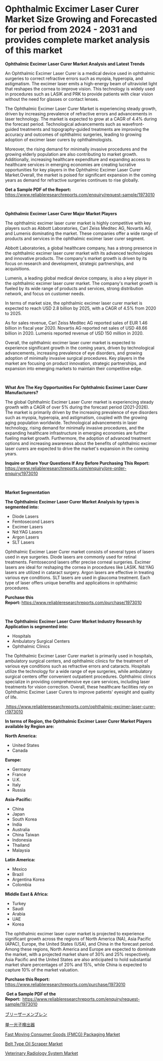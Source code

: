 <p><h1>Ophthalmic Excimer Laser Curer Market Size Growing and Forecasted for period from 2024 - 2031 and provides complete market analysis of this market</h1></p><p><strong>Ophthalmic Excimer Laser Curer Market Analysis and Latest Trends</strong></p>
<p><p>An Ophthalmic Excimer Laser Curer is a medical device used in ophthalmic surgeries to correct refractive errors such as myopia, hyperopia, and astigmatism. The excimer laser emits a high-energy beam of ultraviolet light that reshapes the cornea to improve vision. This technology is widely used in procedures such as LASIK and PRK to provide patients with clear vision without the need for glasses or contact lenses.</p><p>The Ophthalmic Excimer Laser Curer Market is experiencing steady growth, driven by increasing prevalence of refractive errors and advancements in laser technology. The market is expected to grow at a CAGR of 4.4% during the forecast period. Technological advancements such as wavefront-guided treatments and topography-guided treatments are improving the accuracy and outcomes of ophthalmic surgeries, leading to growing adoption of excimer laser curers by ophthalmologists.</p><p>Moreover, the rising demand for minimally invasive procedures and the growing elderly population are also contributing to market growth. Additionally, increasing healthcare expenditure and expanding access to healthcare services in emerging economies are creating lucrative opportunities for key players in the Ophthalmic Excimer Laser Curer Market.Overall, the market is poised for significant expansion in the coming years as demand for refractive surgeries continues to rise globally.</p></p>
<p><strong>Get a Sample PDF of the Report:&nbsp;</strong> <a href="https://www.reliableresearchreports.com/enquiry/request-sample/1973010">https://www.reliableresearchreports.com/enquiry/request-sample/1973010</a></p>
<p>&nbsp;</p>
<p><strong>Ophthalmic Excimer Laser Curer Major Market Players</strong></p>
<p><p>The ophthalmic excimer laser curer market is highly competitive with key players such as Abbott Laboratories, Carl Zeiss Meditec AG, Novartis AG, and Lumenis dominating the market. These companies offer a wide range of products and services in the ophthalmic excimer laser curer segment. </p><p>Abbott Laboratories, a global healthcare company, has a strong presence in the ophthalmic excimer laser curer market with its advanced technologies and innovative products. The company's market growth is driven by its focus on research and development, strategic partnerships, and acquisitions. </p><p>Lumenis, a leading global medical device company, is also a key player in the ophthalmic excimer laser curer market. The company's market growth is fueled by its wide range of products and services, strong distribution network, and focus on customer needs. </p><p>In terms of market size, the ophthalmic excimer laser curer market is expected to reach USD 2.8 billion by 2025, with a CAGR of 4.5% from 2020 to 2025. </p><p>As for sales revenue, Carl Zeiss Meditec AG reported sales of EUR 1.46 billion in fiscal year 2020. Novartis AG reported net sales of USD 48.66 billion in 2020. Lumenis reported revenue of USD 150 million in 2020.  </p><p>Overall, the ophthalmic excimer laser curer market is expected to experience significant growth in the coming years, driven by technological advancements, increasing prevalence of eye disorders, and growing adoption of minimally invasive surgical procedures. Key players in the market are focusing on product innovation, strategic partnerships, and expansion into emerging markets to maintain their competitive edge.</p></p>
<p>&nbsp;</p>
<p><strong>What Are The Key Opportunities For Ophthalmic Excimer Laser Curer Manufacturers?</strong></p>
<p><p>The global Ophthalmic Excimer Laser Curer market is experiencing steady growth with a CAGR of over 5% during the forecast period (2021-2026). The market is primarily driven by the increasing prevalence of eye disorders such as myopia, hyperopia, and astigmatism, coupled with the growing aging population worldwide. Technological advancements in laser technology, rising demand for minimally invasive procedures, and the expanding healthcare infrastructure in emerging economies are further fueling market growth. Furthermore, the adoption of advanced treatment options and increasing awareness about the benefits of ophthalmic excimer laser curers are expected to drive the market's expansion in the coming years.</p></p>
<p><strong>Inquire or Share Your Questions If Any Before Purchasing This Report:</strong> <a href="https://www.reliableresearchreports.com/enquiry/pre-order-enquiry/1973010">https://www.reliableresearchreports.com/enquiry/pre-order-enquiry/1973010</a></p>
<p>&nbsp;</p>
<p><strong>Market Segmentation</strong></p>
<p><strong>The Ophthalmic Excimer Laser Curer Market Analysis by types is segmented into:</strong></p>
<p><ul><li>Diode Lasers</li><li>Femtosecond Lasers</li><li>Excimer Lasers</li><li>Nd:YAG Lasers</li><li>Argon Lasers</li><li>SLT Lasers</li></ul></p>
<p><p>Ophthalmic Excimer Laser Curer market consists of several types of lasers used in eye surgeries. Diode lasers are commonly used for retinal treatments. Femtosecond lasers offer precise corneal surgeries. Excimer lasers are ideal for reshaping the cornea in procedures like LASIK. Nd:YAG lasers are utilized in cataract surgery. Argon lasers are effective in treating various eye conditions. SLT lasers are used in glaucoma treatment. Each type of laser offers unique benefits and applications in ophthalmic procedures.</p></p>
<p><strong>Purchase this Report:&nbsp;</strong><a href="https://www.reliableresearchreports.com/purchase/1973010">https://www.reliableresearchreports.com/purchase/1973010</a></p>
<p>&nbsp;</p>
<p><strong>The Ophthalmic Excimer Laser Curer Market Industry Research by Application is segmented into:</strong></p>
<p><ul><li>Hospitals</li><li>Ambulatory Surgical Centers</li><li>Ophthalmic Clinics</li></ul></p>
<p><p>The Ophthalmic Excimer Laser Curer market is primarily used in hospitals, ambulatory surgical centers, and ophthalmic clinics for the treatment of various eye conditions such as refractive errors and cataracts. Hospitals utilize the technology for a wide range of eye surgeries, while ambulatory surgical centers offer convenient outpatient procedures. Ophthalmic clinics specialize in providing comprehensive eye care services, including laser treatments for vision correction. Overall, these healthcare facilities rely on Ophthalmic Excimer Laser Curers to improve patients' eyesight and quality of life.</p></p>
<p><a href="https://www.reliableresearchreports.com/ophthalmic-excimer-laser-curer-r1973010">&nbsp;https://www.reliableresearchreports.com/ophthalmic-excimer-laser-curer-r1973010</a></p>
<p><strong>In terms of Region, the Ophthalmic Excimer Laser Curer Market Players available by Region are:</strong></p>
<p>
    <p> <strong> North America: </strong>
        <ul>
            <li>United States</li>
            <li>Canada</li>
        </ul>
        </p> 
    <p> <strong> Europe: </strong>
        <ul>
            <li>Germany</li>
            <li>France</li>
            <li>U.K.</li>
            <li>Italy</li>
            <li>Russia</li>
        </ul>
        </p> 
    <p> <strong> Asia-Pacific: </strong>
        <ul>
            <li>China</li>
            <li>Japan</li>
            <li>South Korea</li>
            <li>India</li>
            <li>Australia</li>
            <li>China Taiwan</li>
            <li>Indonesia</li>
            <li>Thailand</li>
            <li>Malaysia</li>
        </ul>
        </p> 
    <p> <strong> Latin America: </strong>
        <ul>
            <li>Mexico</li>
            <li>Brazil</li>
            <li>Argentina Korea</li>
            <li>Colombia</li>
        </ul>
        </p> 
    <p> <strong> Middle East & Africa: </strong>
        <ul>
            <li>Turkey</li>
            <li>Saudi</li>
            <li>Arabia</li>
            <li>UAE</li>
            <li>Korea</li>
        </ul>
    </p>
    </p>
<p><p>The ophthalmic excimer laser curer market is projected to experience significant growth across the regions of North America (NA), Asia Pacific (APAC), Europe, the United States (USA), and China in the forecast period. Among these regions, North America and Europe are expected to dominate the market, with a projected market share of 30% and 25% respectively. Asia Pacific and the United States are also anticipated to hold substantial market share percentages of 20% and 15%, while China is expected to capture 10% of the market valuation.</p></p>
<p><strong>Purchase this Report: </strong><a href="https://www.reliableresearchreports.com/purchase/1973010">https://www.reliableresearchreports.com/purchase/1973010</a></p>
<p>&nbsp;<strong>Get a Sample PDF of the Report:&nbsp;&nbsp;</strong><a href="https://www.reliableresearchreports.com/enquiry/request-sample/1973010">https://www.reliableresearchreports.com/enquiry/request-sample/1973010</a></p>
<p><strong></strong></p>
<p><p><a href="https://github.com/RodHoppe07/Market-Research-Report-List-1/blob/main/174097052319.md">ブリーザーメンブレン</a></p><p><a href="https://github.com/reliezer65/Market-Research-Report-List-1/blob/main/406304052320.md">単一光子検出器</a></p><p><a href="https://www.linkedin.com/pulse/fast-moving-consumer-goods-fmcg-packaging-market-insight-trends-cinxe">Fast Moving Consumer Goods (FMCG) Packaging Market</a></p><p><a href="https://www.linkedin.com/pulse/belt-type-oil-scraper-market-report-reveals-latest-trends-8mtie">Belt Type Oil Scraper Market</a></p><p><a href="https://github.com/cameroneffertz/Market-Research-Report-List-1/blob/main/veterinary-radiology-system-market.md">Veterinary Radiology System Market</a></p></p>